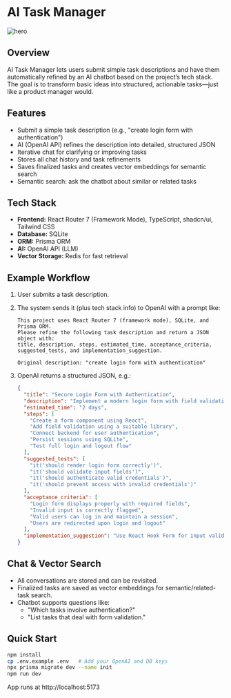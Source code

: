 # AI Task Manager

![hero](https://github.com/user-attachments/assets/6582a3f2-6539-4530-9b15-2658ce28ae81)

## Overview

AI Task Manager lets users submit simple task descriptions and have them automatically refined by an AI chatbot based on the project’s tech stack. The goal is to transform basic ideas into structured, actionable tasks—just like a product manager would.

## Features

- Submit a simple task description (e.g., "create login form with authentication")
- AI (OpenAI API) refines the description into detailed, structured JSON
- Iterative chat for clarifying or improving tasks
- Stores all chat history and task refinements
- Saves finalized tasks and creates vector embeddings for semantic search
- Semantic search: ask the chatbot about similar or related tasks

## Tech Stack

- **Frontend:** React Router 7 (Framework Mode), TypeScript, shadcn/ui, Tailwind CSS
- **Database:** SQLite
- **ORM:** Prisma ORM
- **AI:** OpenAI API (LLM)
- **Vector Storage:** Redis for fast retrieval

## Example Workflow

1. User submits a task description.
2. The system sends it (plus tech stack info) to OpenAI with a prompt like:

   ```
   This project uses React Router 7 (framework mode), SQLite, and Prisma ORM.
   Please refine the following task description and return a JSON object with:
   title, description, steps, estimated_time, acceptance_criteria, suggested_tests, and implementation_suggestion.

   Original description: "create login form with authentication"
   ```

3. OpenAI returns a structured JSON, e.g.:

   ```json
   {
     "title": "Secure Login Form with Authentication",
     "description": "Implement a modern login form with field validation, session-based authentication, and real-time error feedback.",
     "estimated_time": "2 days",
     "steps": [
       "Create a form component using React",
       "Add field validation using a suitable library",
       "Connect backend for user authentication",
       "Persist sessions using SQLite",
       "Test full login and logout flow"
     ],
     "suggested_tests": [
       "it('should render login form correctly')",
       "it('should validate input fields')",
       "it('should authenticate valid credentials')",
       "it('should prevent access with invalid credentials')"
     ],
     "acceptance_criteria": [
       "Login form displays properly with required fields",
       "Invalid input is correctly flagged",
       "Valid users can log in and maintain a session",
       "Users are redirected upon login and logout"
     ],
     "implementation_suggestion": "Use React Hook Form for input validation, Prisma ORM for managing user data, and configure protected routes using React Router 7."
   }
   ```

## Chat & Vector Search

- All conversations are stored and can be revisited.
- Finalized tasks are saved as vector embeddings for semantic/related-task search.
- Chatbot supports questions like:
  - "Which tasks involve authentication?"
  - "List tasks that deal with form validation."

## Quick Start

```bash
npm install
cp .env.example .env   # Add your OpenAI and DB keys
npx prisma migrate dev --name init
npm run dev
```

App runs at http://localhost:5173
